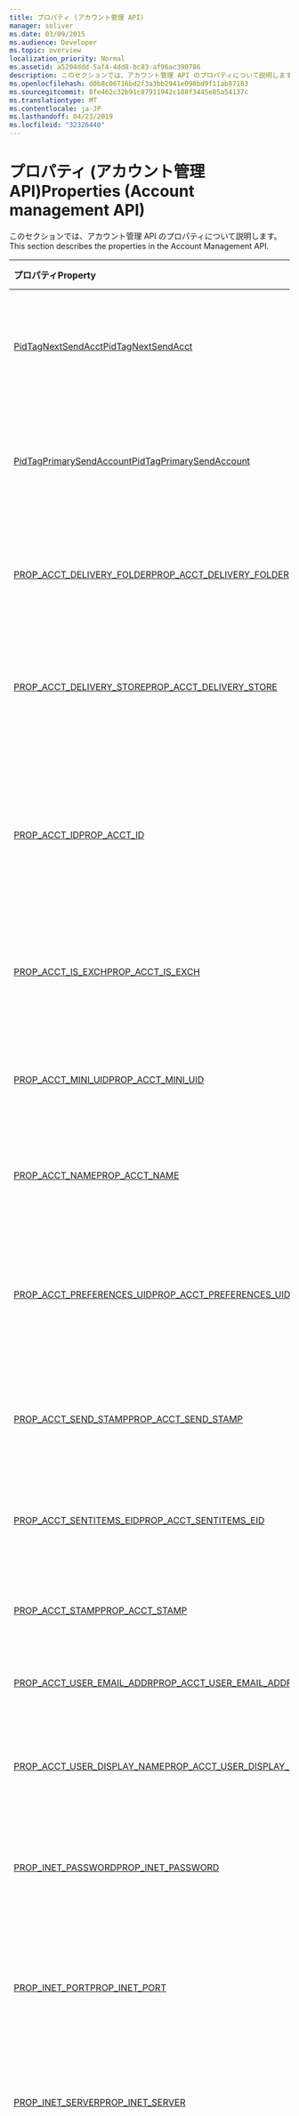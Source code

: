 ```yaml
---
title: プロパティ (アカウント管理 API)
manager: soliver
ms.date: 03/09/2015
ms.audience: Developer
ms.topic: overview
localization_priority: Normal
ms.assetid: a5204ddd-5af4-4dd8-bc83-af96ac390786
description: このセクションでは、アカウント管理 API のプロパティについて説明します。
ms.openlocfilehash: d0b8c06716bd2f3a3bb2941e098bd9f11ab87183
ms.sourcegitcommit: 8fe462c32b91c87911942c188f3445e85a54137c
ms.translationtype: MT
ms.contentlocale: ja-JP
ms.lasthandoff: 04/23/2019
ms.locfileid: "32326440"
---
```

# <a name="properties-account-management-api"></a><span data-ttu-id="d35a8-103">プロパティ (アカウント管理 API)</span><span class="sxs-lookup"><span data-stu-id="d35a8-103">Properties (Account management API)</span></span>

<span data-ttu-id="d35a8-104">このセクションでは、アカウント管理 API のプロパティについて説明します。</span><span class="sxs-lookup"><span data-stu-id="d35a8-104">This section describes the properties in the Account Management API.</span></span>
  
|<span data-ttu-id="d35a8-105">**プロパティ**</span><span class="sxs-lookup"><span data-stu-id="d35a8-105">**Property**</span></span>|<span data-ttu-id="d35a8-106">**説明**</span><span class="sxs-lookup"><span data-stu-id="d35a8-106">**Description**</span></span>|
|:-----|:-----|
|[<span data-ttu-id="d35a8-107">PidTagNextSendAcct</span><span class="sxs-lookup"><span data-stu-id="d35a8-107">PidTagNextSendAcct</span></span>](pidtagnextsendacct.md) <br/> |<span data-ttu-id="d35a8-108">これは、メッセージのセカンダリアカウントの "send" スタンプです。</span><span class="sxs-lookup"><span data-stu-id="d35a8-108">This is the secondary account "send" stamp for the message.</span></span>  <br/> |
|[<span data-ttu-id="d35a8-109">PidTagPrimarySendAccount</span><span class="sxs-lookup"><span data-stu-id="d35a8-109">PidTagPrimarySendAccount</span></span>](pidtagprimarysendaccount.md) <br/> |<span data-ttu-id="d35a8-110">これは、メッセージのプライマリアカウント "send" スタンプです。</span><span class="sxs-lookup"><span data-stu-id="d35a8-110">This is the primary account "send" stamp for a message.</span></span>  <br/> |
|[<span data-ttu-id="d35a8-111">PROP_ACCT_DELIVERY_FOLDER</span><span class="sxs-lookup"><span data-stu-id="d35a8-111">PROP_ACCT_DELIVERY_FOLDER</span></span>](prop_acct_delivery_folder.md) <br/> |<span data-ttu-id="d35a8-112">アカウントの既定の配信フォルダーのエントリ ID を表します。</span><span class="sxs-lookup"><span data-stu-id="d35a8-112">Represents the Entry ID of the default delivery folder for the account.</span></span>  <br/> |
|[<span data-ttu-id="d35a8-113">PROP_ACCT_DELIVERY_STORE</span><span class="sxs-lookup"><span data-stu-id="d35a8-113">PROP_ACCT_DELIVERY_STORE</span></span>](prop_acct_delivery_store.md) <br/> |<span data-ttu-id="d35a8-114">アカウントの既定の配信ストアのエントリ ID を表します。</span><span class="sxs-lookup"><span data-stu-id="d35a8-114">Represents the Entry ID of the default delivery store for the account.</span></span>  <br/> |
|[<span data-ttu-id="d35a8-115">PROP_ACCT_ID</span><span class="sxs-lookup"><span data-stu-id="d35a8-115">PROP_ACCT_ID</span></span>](prop_acct_id.md) <br/> |<span data-ttu-id="d35a8-116">アカウントが作成されたプロファイル内のアカウントを一意に識別する識別子を返します。</span><span class="sxs-lookup"><span data-stu-id="d35a8-116">Returns an identifier that uniquely identifies an account within the profile in which the account is created.</span></span>  <br/> |
|[<span data-ttu-id="d35a8-117">PROP_ACCT_IS_EXCH</span><span class="sxs-lookup"><span data-stu-id="d35a8-117">PROP_ACCT_IS_EXCH</span></span>](prop_acct_is_exch.md) <br/> |<span data-ttu-id="d35a8-118">アカウントが Exchange アカウントの場合は True。</span><span class="sxs-lookup"><span data-stu-id="d35a8-118">True if the account is an Exchange account.</span></span>  <br/> |
|[<span data-ttu-id="d35a8-119">PROP_ACCT_MINI_UID</span><span class="sxs-lookup"><span data-stu-id="d35a8-119">PROP_ACCT_MINI_UID</span></span>](prop_acct_mini_uid.md) <br/> |<span data-ttu-id="d35a8-120">Outlook プロファイル全体で一意のアカウント識別子を返します。</span><span class="sxs-lookup"><span data-stu-id="d35a8-120">Returns an account identifier that is unique across Outlook profiles.</span></span>  <br/> |
|[<span data-ttu-id="d35a8-121">PROP_ACCT_NAME</span><span class="sxs-lookup"><span data-stu-id="d35a8-121">PROP_ACCT_NAME</span></span>](prop_acct_name.md) <br/> |<span data-ttu-id="d35a8-122">アカウント名を設定または返します。</span><span class="sxs-lookup"><span data-stu-id="d35a8-122">Returns or sets the account name.</span></span>  <br/> |
|[<span data-ttu-id="d35a8-123">PROP_ACCT_PREFERENCES_UID</span><span class="sxs-lookup"><span data-stu-id="d35a8-123">PROP_ACCT_PREFERENCES_UID</span></span>](prop_acct_preferences_uid.md) <br/> |<span data-ttu-id="d35a8-124">アカウントの設定を格納するプロファイルセクションの一意識別子 (UID) を取得します。</span><span class="sxs-lookup"><span data-stu-id="d35a8-124">Retrieves the unique identifier (UID) for the profile section that stores the account preferences.</span></span>  <br/> |
|[<span data-ttu-id="d35a8-125">PROP_ACCT_SEND_STAMP</span><span class="sxs-lookup"><span data-stu-id="d35a8-125">PROP_ACCT_SEND_STAMP</span></span>](prop_acct_send_stamp.md) <br/> |<span data-ttu-id="d35a8-126">アカウント "send" スタンプを返します。</span><span class="sxs-lookup"><span data-stu-id="d35a8-126">Returns the account "send" stamp.</span></span>  <br/> |
|[<span data-ttu-id="d35a8-127">PROP_ACCT_SENTITEMS_EID</span><span class="sxs-lookup"><span data-stu-id="d35a8-127">PROP_ACCT_SENTITEMS_EID</span></span>](prop_acct_sentitems_eid.md) <br/> |<span data-ttu-id="d35a8-128">アカウントの送信アイテムの既定のフォルダーのエントリ ID を表します。</span><span class="sxs-lookup"><span data-stu-id="d35a8-128">Represents the Entry ID of the default folder for sent items for the account.</span></span>  <br/> |
|[<span data-ttu-id="d35a8-129">PROP_ACCT_STAMP</span><span class="sxs-lookup"><span data-stu-id="d35a8-129">PROP_ACCT_STAMP</span></span>](prop_acct_stamp.md) <br/> |<span data-ttu-id="d35a8-130">アカウントスタンプを返します。</span><span class="sxs-lookup"><span data-stu-id="d35a8-130">Returns the account stamp.</span></span>  <br/> |
|[<span data-ttu-id="d35a8-131">PROP_ACCT_USER_EMAIL_ADDR</span><span class="sxs-lookup"><span data-stu-id="d35a8-131">PROP_ACCT_USER_EMAIL_ADDR</span></span>](prop_acct_user_email_addr.md) <br/> |<span data-ttu-id="d35a8-132">アカウントの電子メールアドレスを指定します。</span><span class="sxs-lookup"><span data-stu-id="d35a8-132">Specifies the email address for the account.</span></span>  <br/> |
|[<span data-ttu-id="d35a8-133">PROP_ACCT_USER_DISPLAY_NAME</span><span class="sxs-lookup"><span data-stu-id="d35a8-133">PROP_ACCT_USER_DISPLAY_NAME</span></span>](prop_acct_user_display_name.md) <br/> |<span data-ttu-id="d35a8-134">ユーザーの表示名を設定または返します。</span><span class="sxs-lookup"><span data-stu-id="d35a8-134">Returns or sets the user display name.</span></span>  <br/> |
|[<span data-ttu-id="d35a8-135">PROP_INET_PASSWORD</span><span class="sxs-lookup"><span data-stu-id="d35a8-135">PROP_INET_PASSWORD</span></span>](prop_inet_password.md) <br/> |<span data-ttu-id="d35a8-136">一般的なインターネットメールボックスのユーザーパスワードを表します。</span><span class="sxs-lookup"><span data-stu-id="d35a8-136">Represents the user password for a general Internet mailbox.</span></span>  <br/> |
|[<span data-ttu-id="d35a8-137">PROP_INET_PORT</span><span class="sxs-lookup"><span data-stu-id="d35a8-137">PROP_INET_PORT</span></span>](prop_inet_port.md) <br/> |<span data-ttu-id="d35a8-138">一般的なインターネットメールボックスのポート番号を表します。</span><span class="sxs-lookup"><span data-stu-id="d35a8-138">Represents the port number for a general Internet mailbox.</span></span>  <br/> |
|[<span data-ttu-id="d35a8-139">PROP_INET_SERVER</span><span class="sxs-lookup"><span data-stu-id="d35a8-139">PROP_INET_SERVER</span></span>](prop_inet_server.md) <br/> |<span data-ttu-id="d35a8-140">一般的なインターネットメールボックスのサーバー名を表します。</span><span class="sxs-lookup"><span data-stu-id="d35a8-140">Represents the server name of a general Internet mailbox.</span></span>  <br/> |
|[<span data-ttu-id="d35a8-141">PROP_INET_SSL</span><span class="sxs-lookup"><span data-stu-id="d35a8-141">PROP_INET_SSL</span></span>](prop_inet_ssl.md) <br/> |<span data-ttu-id="d35a8-142">一般的なインターネットメールボックスに Secure Socket Layer (SSL) を使用するかどうかを指定します。</span><span class="sxs-lookup"><span data-stu-id="d35a8-142">Specifies whether Secure Socket Layer (SSL) should be used for a general Internet mailbox.</span></span>  <br/> |
|[<span data-ttu-id="d35a8-143">PROP_INET_USE_SPA</span><span class="sxs-lookup"><span data-stu-id="d35a8-143">PROP_INET_USE_SPA</span></span>](prop_inet_use_spa.md) <br/> |<span data-ttu-id="d35a8-144">一般的なインターネットメールボックスにセキュリティで保護されたパスワード認証 (SPA) を使用するかどうかを指定します。</span><span class="sxs-lookup"><span data-stu-id="d35a8-144">Specifies whether Secure Password Authentication (SPA) should be used for a general Internet mailbox.</span></span>  <br/> |
|[<span data-ttu-id="d35a8-145">PROP_INET_USER</span><span class="sxs-lookup"><span data-stu-id="d35a8-145">PROP_INET_USER</span></span>](prop_inet_user.md) <br/> |<span data-ttu-id="d35a8-146">一般的なインターネットメールボックスのユーザー名を表します。</span><span class="sxs-lookup"><span data-stu-id="d35a8-146">Represents the user name for a general Internet mailbox.</span></span>  <br/> |
|[<span data-ttu-id="d35a8-147">PROP_MAPI_EMSMDB_UID</span><span class="sxs-lookup"><span data-stu-id="d35a8-147">PROP_MAPI_EMSMDB_UID</span></span>](prop_mapi_emsmdb_uid.md) <br/> |<span data-ttu-id="d35a8-148">Exchange アカウントの UID を含む[ACCT_BIN](acct_bin.md)構造体を表します。</span><span class="sxs-lookup"><span data-stu-id="d35a8-148">Represents an [ACCT_BIN](acct_bin.md) structure that contains the UID of an Exchange account.</span></span>  <br/> |
|[<span data-ttu-id="d35a8-149">PROP_MAPI_IDENTITY_ENTRYID</span><span class="sxs-lookup"><span data-stu-id="d35a8-149">PROP_MAPI_IDENTITY_ENTRYID</span></span>](prop_mapi_identity_entryid.md) <br/> |<span data-ttu-id="d35a8-150">アカウントのアドレス帳エントリ ID を取得または設定します。</span><span class="sxs-lookup"><span data-stu-id="d35a8-150">Retrieves or sets the address book entry ID for the account.</span></span>  <br/> |
|[<span data-ttu-id="d35a8-151">PROP_MAPI_TRANSPORT_FLAGS</span><span class="sxs-lookup"><span data-stu-id="d35a8-151">PROP_MAPI_TRANSPORT_FLAGS</span></span>](prop_mapi_transport_flags.md) <br/> |<span data-ttu-id="d35a8-152">必要な同期タスクを決定するために Outlook で使用するトランスポート設定を表し、アカウントがサポートしていないユーザーインターフェイス (UI) 要素を無効にします。</span><span class="sxs-lookup"><span data-stu-id="d35a8-152">Represents transport settings that Outlook uses to determine the necessary synchronization tasks and to disable the user interface (UI) elements that the account does not support.</span></span>  <br/> |
|[<span data-ttu-id="d35a8-153">PROP_POP_LEAVE_ON_SERVER</span><span class="sxs-lookup"><span data-stu-id="d35a8-153">PROP_POP_LEAVE_ON_SERVER</span></span>](prop_pop_leave_on_server.md) <br/> |<span data-ttu-id="d35a8-154">POP アカウントのサーバーにメッセージのコピーを残すことを指定します。</span><span class="sxs-lookup"><span data-stu-id="d35a8-154">Specifies leaving a copy of a message on the server for a POP account.</span></span>  <br/> |
|[<span data-ttu-id="d35a8-155">PROP_SMTP_AUTH_METHOD</span><span class="sxs-lookup"><span data-stu-id="d35a8-155">PROP_SMTP_AUTH_METHOD</span></span>](prop_smtp_auth_method.md) <br/> |<span data-ttu-id="d35a8-156">SMTP アカウントに使用する認証方法を指定します。</span><span class="sxs-lookup"><span data-stu-id="d35a8-156">Specifies the authentication method to use for the SMTP account.</span></span>  <br/> |
|[<span data-ttu-id="d35a8-157">PROP_SMTP_PASSWORD</span><span class="sxs-lookup"><span data-stu-id="d35a8-157">PROP_SMTP_PASSWORD</span></span>](prop_smtp_password.md) <br/> |<span data-ttu-id="d35a8-158">SMTP アカウントのパスワードを表します。</span><span class="sxs-lookup"><span data-stu-id="d35a8-158">Represents the password of the SMTP account.</span></span>  <br/> |
|[<span data-ttu-id="d35a8-159">PROP_SMTP_PORT</span><span class="sxs-lookup"><span data-stu-id="d35a8-159">PROP_SMTP_PORT</span></span>](prop_smtp_port.md) <br/> |<span data-ttu-id="d35a8-160">SMTP アカウントのポート番号を表します。</span><span class="sxs-lookup"><span data-stu-id="d35a8-160">Represents the port number of the SMTP account.</span></span>  <br/> |
|[<span data-ttu-id="d35a8-161">PROP_SMTP_SECURE_CONNECTION</span><span class="sxs-lookup"><span data-stu-id="d35a8-161">PROP_SMTP_SECURE_CONNECTION</span></span>](prop_smtp_secure_connection.md) <br/> |<span data-ttu-id="d35a8-162">SMTP アカウントに使用する暗号化された接続の種類を指定します。</span><span class="sxs-lookup"><span data-stu-id="d35a8-162">Specifies the type of encrypted connection to use for an SMTP account.</span></span>  <br/> |
|[<span data-ttu-id="d35a8-163">PROP_SMTP_SERVER</span><span class="sxs-lookup"><span data-stu-id="d35a8-163">PROP_SMTP_SERVER</span></span>](prop_smtp_server.md) <br/> |<span data-ttu-id="d35a8-164">SMTP アカウントのサーバー名を表します。</span><span class="sxs-lookup"><span data-stu-id="d35a8-164">Represents the server name of the SMTP account.</span></span>  <br/> |
|[<span data-ttu-id="d35a8-165">PROP_SMTP_SSL</span><span class="sxs-lookup"><span data-stu-id="d35a8-165">PROP_SMTP_SSL</span></span>](prop_smtp_ssl.md) <br/> |<span data-ttu-id="d35a8-166">SMTP アカウントに Secure Socket Layer (SSL) プロトコルを使用するかどうかを指定します。</span><span class="sxs-lookup"><span data-stu-id="d35a8-166">Specifies whether to use Secure Socket Layer (SSL) protocol for the SMTP account.</span></span>  <br/> |
|[<span data-ttu-id="d35a8-167">PROP_SMTP_USE_AUTH</span><span class="sxs-lookup"><span data-stu-id="d35a8-167">PROP_SMTP_USE_AUTH</span></span>](prop_smtp_use_auth.md) <br/> |<span data-ttu-id="d35a8-168">SMTP アカウントの認証を使用するかどうかを指定します。</span><span class="sxs-lookup"><span data-stu-id="d35a8-168">Specifies whether to use authentication for the SMTP account.</span></span>  <br/> |
|[<span data-ttu-id="d35a8-169">PROP_SMTP_USE_SPA</span><span class="sxs-lookup"><span data-stu-id="d35a8-169">PROP_SMTP_USE_SPA</span></span>](prop_smtp_use_spa.md) <br/> |<span data-ttu-id="d35a8-170">SMTP アカウントに対してセキュリティで保護されたパスワード認証 (SPA) を使用するかどうかを指定します。</span><span class="sxs-lookup"><span data-stu-id="d35a8-170">Specifies whether to use Secure Password Authentication (SPA) for the SMTP account.</span></span>  <br/> |
|[<span data-ttu-id="d35a8-171">PROP_SMTP_USER</span><span class="sxs-lookup"><span data-stu-id="d35a8-171">PROP_SMTP_USER</span></span>](prop_smtp_user.md) <br/> |<span data-ttu-id="d35a8-172">SMTP アカウントのユーザー名を表します。</span><span class="sxs-lookup"><span data-stu-id="d35a8-172">Represents the user name for the SMTP account.</span></span>  <br/> |
   

